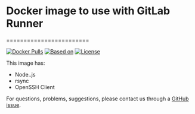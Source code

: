 # Docker image to use with GitLab Runner
========================

[![Docker Pulls](https://img.shields.io/docker/pulls/matsya/node-rsync-ssh.svg)](https://hub.docker.com/r/yuriploc/docker-node-rsync-ssh) [![Based on](https://img.shields.io/badge/based%20on-alpine-blue.svg)](https://hub.docker.com/_/alpine) [![License](https://img.shields.io/badge/license-MIT-blue.svg)](https://github.com/yuriploc/rsync-ssh-docker-image/blob/master/LICENSE.md)

This image has:

* Node..js
* rsync
* OpenSSH Client

For questions, problems, suggestions, please contact us through a [GitHub issue](https://github.com/yuriploc/docker-node-rsync-ssh/issues).